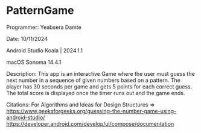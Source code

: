 # PatternGame
Programmer: Yeabsera Damte

Date: 10/11/2024

Android Studio Koala | 2024.1.1

macOS Sonoma 14.4.1

Description: This app is an interactive Game where the user must guess the next number
in a sequence of given numbers based on a pattern.
The player has 30 seconds per game and gets 5 points for each correct guess.
The total score is displayed once the timer runs out and the game ends.

Citations: For Algorithms and Ideas for Design Structures =>
https://www.geeksforgeeks.org/guessing-the-number-game-using-android-studio/
https://developer.android.com/develop/ui/compose/documentation
